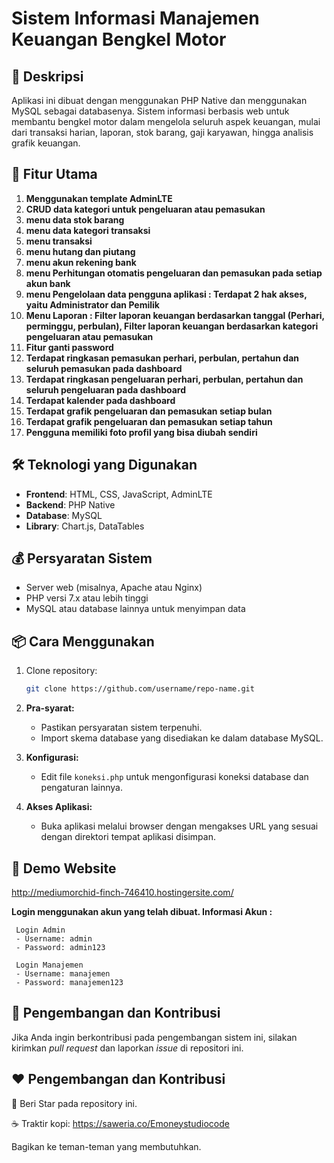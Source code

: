 # Sistem Informasi Manajemen Keuangan Bengkel Motor

## 📢 Deskripsi

Aplikasi ini dibuat dengan menggunakan PHP Native dan menggunakan MySQL sebagai databasenya.
Sistem informasi berbasis web untuk membantu bengkel motor dalam mengelola seluruh aspek keuangan, mulai dari transaksi harian, laporan, stok barang, gaji karyawan, hingga analisis grafik keuangan.

## 🚀 Fitur Utama

1. **Menggunakan template AdminLTE**
2. **CRUD data kategori untuk pengeluaran atau pemasukan**
3. **menu data stok barang**
4. **menu data kategori transaksi**
5. **menu transaksi** 
6. **menu hutang dan piutang**
8. **menu akun rekening bank**
9. **menu Perhitungan otomatis pengeluaran dan pemasukan pada setiap akun bank**
10. **menu Pengelolaan data pengguna aplikasi : Terdapat 2 hak akses, yaitu Administrator dan Pemilik**
11. **Menu Laporan : Filter laporan keuangan berdasarkan tanggal (Perhari, perminggu, perbulan), Filter laporan keuangan berdasarkan kategori pengeluaran atau pemasukan**
12. **Fitur ganti password**
13. **Terdapat ringkasan pemasukan perhari, perbulan, pertahun dan seluruh pemasukan pada dashboard**
14. **Terdapat ringkasan pengeluaran perhari, perbulan, pertahun dan seluruh pengeluaran pada dashboard**
15. **Terdapat kalender pada dashboard**
16. **Terdapat grafik pengeluaran dan pemasukan setiap bulan**
17. **Terdapat grafik pengeluaran dan pemasukan setiap tahun**
18. **Pengguna memiliki foto profil yang bisa diubah sendiri**

## 🛠️ Teknologi yang Digunakan
- **Frontend**: HTML, CSS, JavaScript, AdminLTE
- **Backend**: PHP Native
- **Database**: MySQL
- **Library**: Chart.js, DataTables
  
## 💰 Persyaratan Sistem

- Server web (misalnya, Apache atau Nginx)
- PHP versi 7.x atau lebih tinggi
- MySQL atau database lainnya untuk menyimpan data

## 📦 Cara Menggunakan
1. Clone repository:
   ```bash
   git clone https://github.com/username/repo-name.git
   
2. **Pra-syarat:**
   - Pastikan persyaratan sistem terpenuhi.
   - Import skema database yang disediakan ke dalam database MySQL.

3. **Konfigurasi:**
   - Edit file `koneksi.php` untuk mengonfigurasi koneksi database dan pengaturan lainnya.

4. **Akses Aplikasi:**
   - Buka aplikasi melalui browser dengan mengakses URL yang sesuai dengan direktori tempat aplikasi disimpan.
     
## 📸 Demo Website
http://mediumorchid-finch-746410.hostingersite.com/

**Login menggunakan akun yang telah dibuat. Informasi Akun :**

     Login Admin
     - Username: admin
     - Password: admin123

     Login Manajemen
     - Username: manajemen
     - Password: manajemen123

## 🤝 Pengembangan dan Kontribusi

Jika Anda ingin berkontribusi pada pengembangan sistem ini, silakan kirimkan *pull request* dan laporkan *issue* di repositori ini.

## ❤️ Pengembangan dan Kontribusi
🌟 Beri Star pada repository ini.

☕ Traktir kopi: https://saweria.co/Emoneystudiocode

 Bagikan ke teman-teman yang membutuhkan.
